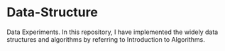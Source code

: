 # Data-Structure
Data Experiments.
In this repository, I have implemented the widely data structures and algorithms by referring to Introduction to Algorithms.
